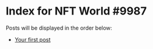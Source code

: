 # Index for NFT World #9987
Posts will be displayed in the order below:

- [Your first post](./001-first.md)

